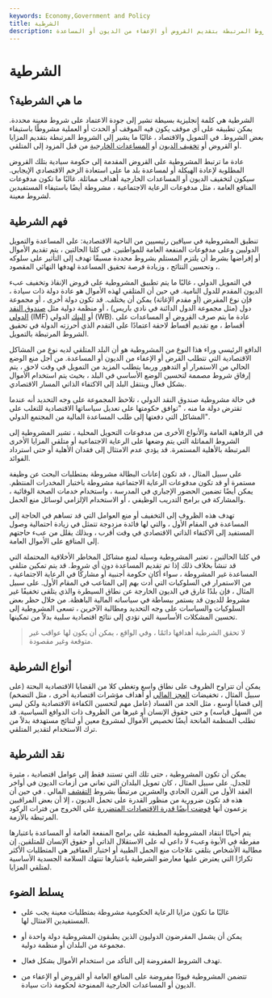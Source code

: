 ```yaml
---
keywords: Economy,Government and Policy
title: الشرطية
description: تشير المشروطية إلى الشروط المرتبطة بتقديم القروض أو الإعفاء من الديون أو المساعدة.
---
```


# الشرطية
## ما هي الشرطية؟

الشرطية هي كلمة إنجليزية بسيطة تشير إلى جودة الاعتماد على شروط معينة محددة. يمكن تطبيقه على أي موقف يكون فيه الموقف أو الحدث أو العملية مشروطًا باستيفاء بعض الشروط. في التمويل والاقتصاد ، غالبًا ما يشير إلى الشروط المرتبطة بتقديم المزايا أو القروض أو [تخفيف الديون](/debt-relief) أو [المساعدات الخارجية](/foreign-aid) من قبل المزود إلى المتلقي.

عادة ما ترتبط المشروطية على القروض المقدمة إلى حكومة سيادية بتلك القروض المطلوبة لإعادة الهيكلة أو لمساعدة بلد ما على استعادة الزخم الاقتصادي الإيجابي. سيكون لتخفيف الديون أو المساعدات الخارجية أهداف مماثلة. غالبًا ما تكون مدفوعات المنافع العامة ، مثل مدفوعات الرعاية الاجتماعية ، مشروطة أيضًا باستيفاء المستفيدين لشروط معينة.

## فهم الشرطية

تنطبق المشروطية في سياقين رئيسيين من الناحية الاقتصادية: على المساعدة والتمويل الدوليين وعلى مدفوعات المنفعة العامة للمواطنين. في كلتا الحالتين ، يتم تقديم الأموال أو إقراضها بشرط أن يلتزم المستلم بشروط محددة مسبقًا تهدف إلى التأثير على سلوكه ، وتحسين النتائج ، وزيادة فرصة تحقيق المساعدة لهدفها النهائي المقصود.

في التمويل الدولي ، غالبًا ما يتم تطبيق المشروطية على قروض الإنقاذ وتخفيف عبء الديون المقدم للدول النامية. في حين أن المتلقي لهذه الأموال هو عادة دولة ذات سيادة ، فإن نوع المقرض (أو مقدم الإغاثة) يمكن أن يختلف. قد تكون دولة أخرى ، أو مجموعة دول (مثل مجموعة الدول الدائنة في نادي باريس) ، أو منظمة دولية مثل [صندوق النقد الدولي](/imf) (IMF) أو [البنك](/worldbank) الدولي (WB). عادة ما يتم صرف القروض أو المساعدات على أقساط ، مع تقديم أقساط لاحقة اعتمادًا على التقدم الذي أحرزته الدولة في تحقيق الشروط المرتبطة بالتمويل.

الدافع الرئيسي وراء هذا النوع من المشروطية هو أن البلد المتلقي لديه نوع من المشاكل الاقتصادية التي تتطلب القرض أو الإعفاء من الديون أو المساعدة. من أجل منع الوضع الحالي من الاستمرار أو التدهور وربما يتطلب المزيد من التمويل في وقت لاحق ، يتم إرفاق شروط مصممة لتحسين الوضع الأساسي في البلد ، بحيث يتم استخدام الأموال بشكل فعال وينتقل البلد إلى الاكتفاء الذاتي المسار الاقتصادي.

في حالة مشروطية صندوق النقد الدولي ، تلاحظ المجموعة على وجه التحديد أنه عندما تقترض دولة ما منه ، "توافق حكومتها على تعديل سياساتها الاقتصادية للتغلب على المشاكل التي دفعتها إلى طلب المساعدة المالية من المجتمع الدولي".

في الرفاهية العامة والأنواع الأخرى من مدفوعات التحويل المحلية ، تشير المشروطية إلى الشروط المماثلة التي يتم وضعها على الرعاية الاجتماعية أو متلقي المزايا الأخرى المرتبطة بالأهلية المستمرة. قد يؤدي عدم الامتثال إلى فقدان الأهلية أو حتى استرداد الفوائد.

على سبيل المثال ، قد تكون إعانات البطالة مشروطة بمتطلبات البحث عن وظيفة مستمرة أو قد تكون مدفوعات الرعاية الاجتماعية مشروطة باختبار المخدرات المنتظم. يمكن أيضًا تضمين الحضور الإجباري في المدرسة ، واستخدام خدمات الصحة الوقائية ، والمشاركة في برامج التدريب الوظيفي ، أو الاستخدام الإلزامي لوسائل منع الحمل.

تهدف هذه الظروف إلى التخفيف أو منع العوامل التي قد تساهم في الحاجة إلى المساعدة في المقام الأول ، والتي لها فائدة مزدوجة تتمثل في زيادة احتمالية وصول المستفيد إلى الاكتفاء الذاتي الاقتصادي في وقت أقرب ، وبذلك يقلل من عبء حاجتهم إلى المنافع على الأموال العامة.

في كلتا الحالتين ، تعتبر المشروطية وسيلة لمنع مشاكل المخاطر الأخلاقية المحتملة التي قد تنشأ بخلاف ذلك إذا تم تقديم المساعدة دون أي شروط. قد يتم تمكين متلقي المساعدة غير المشروطة ، سواء أكان حكومة أجنبية أو مشاركًا في الرعاية الاجتماعية ، من الاستمرار في السلوكيات التي أدت بهم إلى المتاعب في المقام الأول. على سبيل المثال ، فإن بلدًا غارق في الديون الخارجة عن نطاق السيطرة والذي يتلقى تخفيفًا غير مشروط للديون قد يستمر ببساطة في سياساته المالية الباهظة. من خلال حظر بعض السلوكيات والسياسات على وجه التحديد ومطالبة الآخرين ، تسعى المشروطية إلى تحسين المشكلات الأساسية التي تؤدي إلى نتائج اقتصادية سلبية بدلاً من تمكينها.

> لا تحقق الشرطية أهدافها دائمًا ، وفي الواقع ، يمكن أن يكون لها عواقب غير متوقعة وغير مقصودة.

>

## أنواع الشرطية

يمكن أن تتراوح الظروف على نطاق واسع وتغطي كلا من القضايا الاقتصادية البحتة (على سبيل المثال ، تخفيضات [العجز المالي](/fiscaldeficit) أو أهداف مؤشرات اقتصادية أخرى ، مثل التضخم) إلى قضايا أوسع ، مثل الحد من الفساد (عامل مهم لتحسين الكفاءة الاقتصادية ولكن ليس من السهل قياسه) و حتى حقوق الإنسان أو غيرها من الظروف ذات الدوافع السياسية. قد تطلب المنظمة المانحة أيضًا تخصيص الأموال لمشروع معين أو لنتائج مستهدفة بدلاً من ترك الاستخدام لتقدير المتلقي.

## نقد الشرطية

يمكن أن تكون المشروطية ، حتى تلك التي تستند فقط إلى عوامل اقتصادية ، مثيرة للجدل. على سبيل المثال ، كان تمويل البلدان التي تعاني من أزمات الديون في أواخر العقد الأول من القرن الحادي والعشرين مرتبطًا بشروط [التقشف](/austerity) المالي . في حين أن هذه قد تكون ضرورية من منظور القدرة على تحمل الديون ، إلا أن بعض المراقبين يزعمون أنها [قوضت أيضًا قدرة الاقتصادات المتضررة](/austerity) على الخروج من فترات الركود المرتبطة بالأزمة.

يتم أحيانًا انتقاد المشروطية المطبقة على برامج المنفعة العامة أو المساعدة باعتبارها مفرطة في الأبوة وعبء لا داعي له على الاستقلال الذاتي أو حقوق الإنسان للمتلقين. إن مطالبة الأشخاص بتلقي علاجات منع الحمل الطبية أو اختبار العقاقير هي المتطلبات الأكثر تكرارًا التي يعترض عليها معارضو الشرطية باعتبارها تنتهك السلامة الجسدية الأساسية لمتلقي المزايا.

## يسلط الضوء

- غالبًا ما تكون مزايا الرعاية الحكومية مشروطة بمتطلبات معينة يجب على المستفيدين الامتثال لها.

- يمكن أن يشمل المقرضون الدوليون الذين يطبقون المشروطية دولة واحدة أو مجموعة من البلدان أو منظمة دولية.

- تهدف الشروط المفروضة إلى التأكد من استخدام الأموال بشكل فعال.

- تتضمن المشروطية قيودًا مفروضة على المنافع العامة أو القروض أو الإعفاء من الديون أو المساعدات الخارجية الممنوحة لحكومة ذات سيادة.

